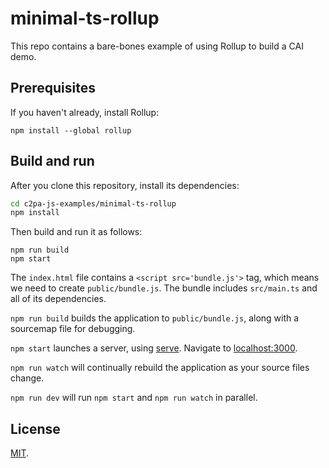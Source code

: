 # minimal-ts-rollup

This repo contains a bare-bones example of using Rollup to build a CAI demo.

## Prerequisites

If you haven't already, install Rollup:

```
npm install --global rollup
```

## Build and run 

After you clone this repository, install its dependencies:

```sh
cd c2pa-js-examples/minimal-ts-rollup
npm install
```

Then build and run it as follows:

```
npm run build
npm start
```

The `index.html` file contains a `<script src='bundle.js'>` tag, which means we need to create `public/bundle.js`. The bundle includes `src/main.ts` and all of its dependencies.

`npm run build` builds the application to `public/bundle.js`, along with a sourcemap file for debugging.

`npm start` launches a server, using [serve](https://github.com/zeit/serve). Navigate to [localhost:3000](http://localhost:3000).

`npm run watch` will continually rebuild the application as your source files change.

`npm run dev` will run `npm start` and `npm run watch` in parallel.

## License

[MIT](LICENSE).
